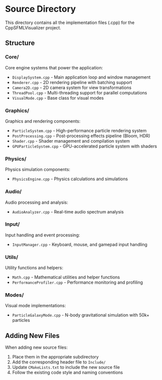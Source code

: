 # Source Directory

This directory contains all the implementation files (.cpp) for the CppSFMLVisualizer project.

## Structure

### Core/
Core engine systems that power the application:
- `DisplaySystem.cpp` - Main application loop and window management
- `Renderer.cpp` - 2D rendering pipeline with batching support
- `Camera2D.cpp` - 2D camera system for view transformations
- `ThreadPool.cpp` - Multi-threading support for parallel computations
- `VisualMode.cpp` - Base class for visual modes

### Graphics/
Graphics and rendering components:
- `ParticleSystem.cpp` - High-performance particle rendering system
- `PostProcessing.cpp` - Post-processing effects pipeline (Bloom, HDR)
- `Shader.cpp` - Shader management and compilation system
- `GPUParticleSystem.cpp` - GPU-accelerated particle system with shaders

### Physics/
Physics simulation components:
- `PhysicsEngine.cpp` - Physics calculations and simulations

### Audio/
Audio processing and analysis:
- `AudioAnalyzer.cpp` - Real-time audio spectrum analysis

### Input/
Input handling and event processing:
- `InputManager.cpp` - Keyboard, mouse, and gamepad input handling

### Utils/
Utility functions and helpers:
- `Math.cpp` - Mathematical utilities and helper functions
- `PerformanceProfiler.cpp` - Performance monitoring and profiling

### Modes/
Visual mode implementations:
- `ParticleGalaxyMode.cpp` - N-body gravitational simulation with 50k+ particles

## Adding New Files

When adding new source files:
1. Place them in the appropriate subdirectory
2. Add the corresponding header file to `Include/`
3. Update `CMakeLists.txt` to include the new source file
4. Follow the existing code style and naming conventions